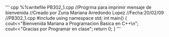 ''' cpp
%%writefile PB302_1.cpp 
//Progrma para imprimir mensaje de bienvenida
//Creado por Zuria Mariana Arredondo Lopez
//Fecha:20/02/09
//PB302_1.cpp
#include <iostream>
using namespace std;
int main()
{
  cout<<"Bienvenida Mariana a Programacion Basica en C++\n";
  cout<<"Gracias por Programar en clase";
  return 0;
}
'''

